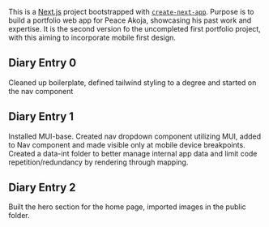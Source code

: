 This is a [Next.js](https://nextjs.org/) project bootstrapped with [`create-next-app`](https://github.com/vercel/next.js/tree/canary/packages/create-next-app). Purpose is to build a portfolio web app for Peace Akoja, showcasing his past work and expertise. It is the second version fo the uncompleted first portfolio project, with this aiming to incorporate mobile first design.

## Diary Entry 0
Cleaned up boilerplate, defined tailwind styling to a degree and started on the nav component

## Diary Entry 1
Installed MUI-base. Created nav dropdown component utilizing MUI, added to Nav component and made visible only at mobile device breakpoints. Created a data-int folder to better manage internal app data and limit code repetition/redundancy by rendering through mapping.

## Diary Entry 2
Built the hero section for the home page, imported images in the public folder. 



